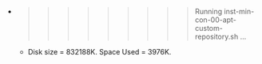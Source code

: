 * >>>>>>>>> Running inst-min-con-00-apt-custom-repository.sh ...
  * Disk size = 832188K. Space Used = 3976K.
